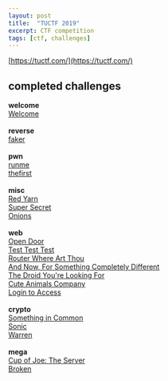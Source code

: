 ```yaml
---
layout: post
title:  "TUCTF 2019"
excerpt: CTF competition
tags: [ctf, challenges]
---
```



[https://tuctf.com/](https://tuctf.com/)
<br>
## completed challenges
**welcome**<br>
[Welcome](../ctfs/tuctf2019/welcome/Welcome/)<br><br>
**reverse**<br>
[faker](../ctfs/tuctf2019/reverse/faker)<br><br>
**pwn**<br>
[runme](../ctfs/tuctf2019/pwn/runme)<br>
[thefirst](../ctfs/tuctf2019/pwn/thefirst)<br><br>
**misc**<br>
[Red Yarn](../ctfs/tuctf2019/misc/RedYarn)<br>
[Super Secret](../ctfs/tuctf2019/misc/SuperSecret)<br>
[Onions](../ctfs/tuctf2019/misc/Onions)<br><br>
**web**<br>
[Open Door](../ctfs/tuctf2019/web/OpenDoor)<br>
[Test Test Test](../ctfs/tuctf2019/web/TestTestTest)<br>
[Router Where Art Thou](../ctfs/tuctf2019/web/RouterWhereArtThou)<br>
[And Now, For Something Completely Different](../ctfs/tuctf2019/web/AndNowForSomethingCompletelyDifferent)<br>
[The Droid You're Looking For](../ctfs/tuctf2019/web/TheDroidYoureLookingFor)<br>
[Cute Animals Company](../ctfs/tuctf2019/web/CuteAnimalsCompany)<br>
[Login to Access](../ctfs/tuctf2019/web/LogintoAccess)<br><br>
**crypto**<br>
[Something in Common](../ctfs/tuctf2019/crypto/SomethinginCommon)<br>
[Sonic](../ctfs/tuctf2019/crypto/Sonic)<br>
[Warren](../ctfs/tuctf2019/crypto/Warren)<br><br>
**mega**<br>
[Cup of Joe: The Server](../ctfs/tuctf2019/mega/CupofJoeTheServer)<br>
[Broken](../ctfs/tuctf2019/mega/Broken)<br>
